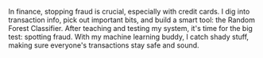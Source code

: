 In finance, stopping fraud is crucial, especially with credit cards. I dig into transaction info, pick out important bits, and build a smart tool: the Random Forest Classifier. 
After teaching and testing my system, it's time for the big test: spotting fraud. 
With my machine learning buddy, I catch shady stuff, making sure everyone's transactions stay safe and sound.
